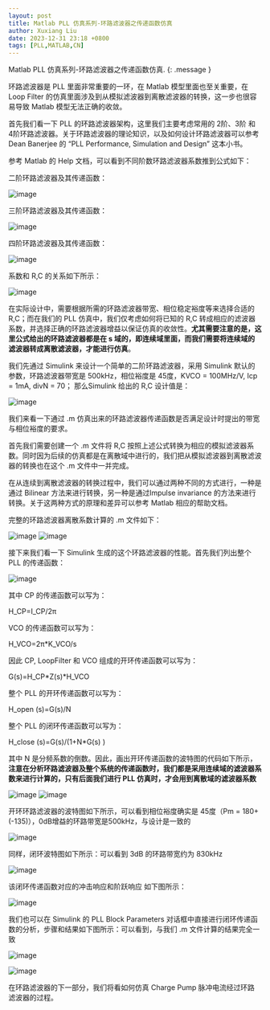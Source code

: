 ```yaml
---
layout: post
title: Matlab PLL 仿真系列-环路滤波器之传递函数仿真
author: Xuxiang Liu
date: 2023-12-31 23:18 +0800
tags: [PLL,MATLAB,CN]
---
```


Matlab PLL 仿真系列-环路滤波器之传递函数仿真.
{: .message }

环路滤波器是 PLL 里面非常重要的一环，在 Matlab 模型里面也至关重要，在 Loop Filter 的仿真里面涉及到从模拟滤波器到离散滤波器的转换，这一步也很容易导致 Matlab 模型无法正确的收敛。

首先我们看一下 PLL 的环路滤波器架构，这里我们主要考虑常用的 2阶、3阶 和 4阶环路滤波器。关于环路滤波器的理论知识，以及如何设计环路滤波器可以参考 Dean Banerjee 的 “PLL Performance, Simulation and Design” 这本小书。

参考 Matlab 的 Help 文档，可以看到不同阶数环路滤波器系数推到公式如下：

二阶环路滤波器及其传递函数：
  
![image](https://github.com/xuxiang-liu/xuxiang-liu.github.io/assets/40487487/b26d05c2-7e42-45b5-b68c-7ae137cfa84c)

三阶环路滤波器及其传递函数：

![image](https://github.com/xuxiang-liu/xuxiang-liu.github.io/assets/40487487/b907ed41-80c9-4442-9517-e1bb44afc831)

四阶环路滤波器及其传递函数：

![image](https://github.com/xuxiang-liu/xuxiang-liu.github.io/assets/40487487/2a4e0629-2130-45cb-820e-2160e63c975c)

系数和 R,C 的关系如下所示：

![image](https://github.com/xuxiang-liu/xuxiang-liu.github.io/assets/40487487/c82d74a2-791c-4bc7-8581-4e67ae6d6014)

在实际设计中，需要根据所需的环路滤波器带宽、相位稳定裕度等来选择合适的 R,C；而在我们的 PLL 仿真中，我们仅考虑如何将已知的 R,C 转成相应的滤波器系数，并选择正确的环路滤波器增益以保证仿真的收敛性。**尤其需要注意的是，这里公式给出的环路滤波器都是在 s 域的，即连续域里面，而我们需要将连续域的滤波器转成离散滤波器，才能进行仿真**。

我们先通过 Simulink 来设计一个简单的二阶环路滤波器，采用 Simulink 默认的参数，环路滤波器带宽是 500kHz，相位裕度是 45度，KVCO = 100MHz/V, Icp = 1mA, divN = 70； 那么Simulink 给出的 R,C 设计值是：

![image](https://github.com/xuxiang-liu/xuxiang-liu.github.io/assets/40487487/321c2454-9276-4a43-8e7e-8800972d33a0)

我们来看一下通过 .m 仿真出来的环路滤波器传递函数是否满足设计时提出的带宽与相位裕度的要求。

首先我们需要创建一个 .m 文件将 R,C 按照上述公式转换为相应的模拟滤波器系数。同时因为后续的仿真都是在离散域中进行的，我们把从模拟滤波器到离散滤波器的转换也在这个 .m 文件中一并完成。

在从连续到离散滤波器的转换过程中，我们可以通过两种不同的方式进行，一种是通过 Bilinear 方法来进行转换，另一种是通过Impulse invariance 的方法来进行转换。关于这两种方式的原理和差异可以参考 Matlab 相应的帮助文档。

完整的环路滤波器离散系数计算的 .m 文件如下：

![image](https://github.com/xuxiang-liu/xuxiang-liu.github.io/assets/40487487/f630d58d-658a-49ab-bed7-ff40071595cd)
![image](https://github.com/xuxiang-liu/xuxiang-liu.github.io/assets/40487487/72d9044d-164b-4e99-8c0a-0734cd61d55b)

接下来我们看一下 Simulink 生成的这个环路滤波器的性能。首先我们列出整个 PLL 的传递函数：

![image](https://github.com/xuxiang-liu/xuxiang-liu.github.io/assets/40487487/fd77e0e3-50de-45e1-844a-a55f91cd18c0)

其中 CP 的传递函数可以写为：

H_CP=I_CP/2π

VCO 的传递函数可以写为：

H_VCO=2π*K_VCO/s

因此 CP, LoopFilter 和 VCO 组成的开环传递函数可以写为：

G(s)=H_CP*Z(s)*H_VCO

整个 PLL 的开环传递函数可以写为：

H_open (s)=G(s)/N

整个 PLL 的闭环传递函数可以写为：

H_close (s)=G(s)/(1+N*G(s) )

其中 N 是分频系数的倒数。因此，画出开环传递函数的波特图的代码如下所示，**注意在分析环路滤波器及整个系统的传递函数时，我们都是采用连续域的滤波器系数来进行计算的，只有后面我们进行 PLL 仿真时，才会用到离散域的滤波器系数**

![image](https://github.com/xuxiang-liu/xuxiang-liu.github.io/assets/40487487/9b29e7ed-82ff-4665-8684-6e19078ff4e3)
![image](https://github.com/xuxiang-liu/xuxiang-liu.github.io/assets/40487487/631a4d0d-afd2-451c-aa4a-03f2b4198016)

开环环路滤波器的波特图如下所示，可以看到相位裕度确实是 45度（Pm = 180+(-135)），0dB增益的环路带宽是500kHz，与设计是一致的

![image](https://github.com/xuxiang-liu/xuxiang-liu.github.io/assets/40487487/831da6d3-83fc-4f87-8d72-cb944ebeefc4)

同样，闭环波特图如下所示：可以看到 3dB 的环路带宽约为 830kHz

![image](https://github.com/xuxiang-liu/xuxiang-liu.github.io/assets/40487487/a7697f01-fbe4-431d-aec1-9c58e36fa278)

该闭环传递函数对应的冲击响应和阶跃响应 如下图所示：

![image](https://github.com/xuxiang-liu/xuxiang-liu.github.io/assets/40487487/6b095277-d6ec-43fa-9b23-3fc48a363020)

我们也可以在 Simulink 的 PLL Block Parameters 对话框中直接进行闭环传递函数的分析，步骤和结果如下图所示：可以看到，与我们 .m 文件计算的结果完全一致

![image](https://github.com/xuxiang-liu/xuxiang-liu.github.io/assets/40487487/75215a15-7850-4c54-a623-f5403d4a3c2c)

![image](https://github.com/xuxiang-liu/xuxiang-liu.github.io/assets/40487487/3f04e374-ed8d-4d0e-be34-41f26d7fcb94)

在环路滤波器的下一部分，我们将看如何仿真 Charge Pump 脉冲电流经过环路滤波器的过程。



